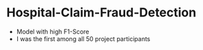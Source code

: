 # Hospital-Claim-Fraud-Detection

* Model with high F1-Score
* I was the first among all 50 project participants
 
